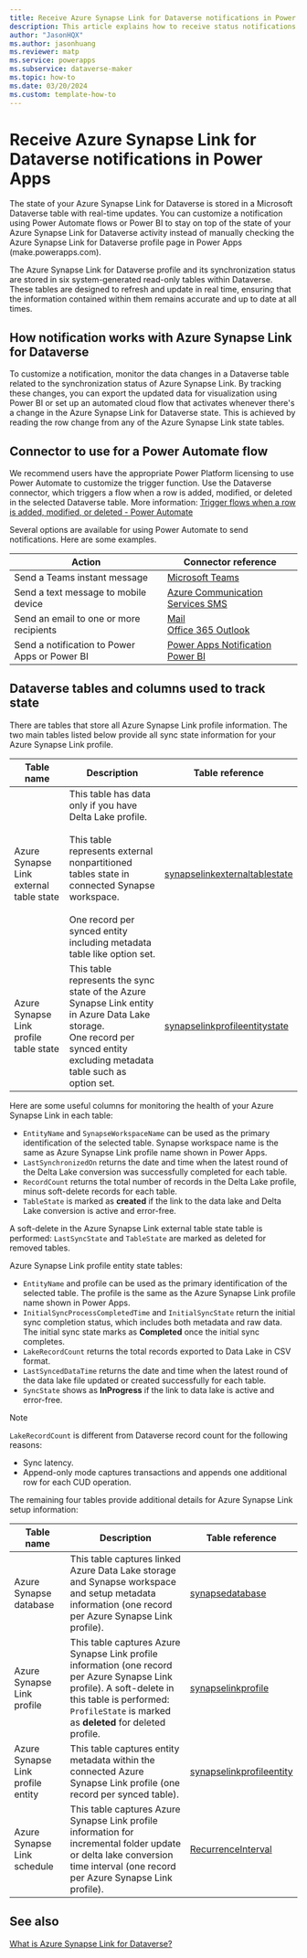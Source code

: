 ```yaml
---
title: Receive Azure Synapse Link for Dataverse notifications in Power Apps
description: This article explains how to receive status notifications for Azure Synapse Link for Dataverse.
author: "JasonHQX"
ms.author: jasonhuang
ms.reviewer: matp
ms.service: powerapps
ms.subservice: dataverse-maker
ms.topic: how-to
ms.date: 03/20/2024
ms.custom: template-how-to 
---
```

# Receive Azure Synapse Link for Dataverse notifications in Power Apps

The state of your Azure Synapse Link for Dataverse is stored in a Microsoft Dataverse table with real-time updates. You can customize a notification using Power Automate flows or Power BI to stay on top of the state of your Azure Synapse Link for Dataverse activity instead of manually checking the Azure Synapse Link for Dataverse profile page in Power Apps (make.powerapps.com).

The Azure Synapse Link for Dataverse profile and its synchronization status are stored in six system-generated read-only tables within Dataverse. These tables are designed to refresh and update in real time, ensuring that the information contained within them remains accurate and up to date at all times.

## How notification works with Azure Synapse Link for Dataverse

To customize a notification, monitor the data changes in a Dataverse table related to the synchronization status of Azure Synapse Link. By tracking these changes, you can export the updated data for visualization using Power BI or set up an automated cloud flow that activates whenever there's a change in the Azure Synapse Link for Dataverse state. This is achieved by reading the row change from any of the Azure Synapse Link state tables.

## Connector to use for a Power Automate flow

We recommend users have the appropriate Power Platform licensing to use Power Automate to customize the trigger function. Use the Dataverse connector, which triggers a flow when a row is added, modified, or deleted in the selected Dataverse table. More information: [Trigger flows when a row is added, modified, or deleted - Power Automate](/power-automate/dataverse/create-update-delete-trigger)

Several options are available for using Power Automate to send notifications. Here are some examples.

|Action  |Connector reference  |
|---------|---------|
|Send a Teams instant message   | [Microsoft Teams](/connectors/teams/#post-message-in-a-chat-or-channel)        |
|Send a text message to mobile device     |  [Azure Communication Services SMS](/connectors/serwersms/#send-sms-message)    |
|Send an email to one or more recipients   |  [Mail](/connectors/sendmail/#send-an-email-notification-(v3)) <br /> [Office 365 Outlook](/connectors/office365/)        |
|Send a notification to Power Apps or Power BI     |  [Power Apps Notification](/connectors/powerappsnotification/) <br />[Power BI](/connectors/powerbi/#add-rows-to-a-dataset)       |

## Dataverse tables and columns used to track state

There are tables that store all Azure Synapse Link profile information. The two main tables listed below provide all sync state information for your Azure Synapse Link profile.

|Table name  |Description  |Table reference  |
|---------|---------|---------|
|Azure Synapse Link external table state      |  This table has data only if you have Delta Lake profile. <br /><br /> This table represents external nonpartitioned tables state in connected Synapse workspace. <br /><br /> One record per synced entity including metadata table like option set.       |  [synapselinkexternaltablestate](/power-apps/developer/data-platform/reference/entities/synapselinkexternaltablestate)       |
|Azure Synapse Link profile table state   |  This table represents the sync state of the Azure Synapse Link entity in Azure Data Lake storage. <br />One record per synced entity excluding metadata table such as option set.       | [synapselinkprofileentitystate](/power-apps/developer/data-platform/reference/entities/synapselinkprofileentitystate)        |

Here are some useful columns for monitoring the health of your Azure Synapse Link in each table:

- `EntityName` and `SynapseWorkspaceName` can be used as the primary identification of the selected table. Synapse workspace name is the same as Azure Synapse Link profile name shown in Power Apps.
- `LastSynchronizedOn` returns the date and time when the latest round of the Delta Lake conversion was successfully completed for each table.
- `RecordCount` returns the total number of records in the Delta Lake profile, minus soft-delete records for each table.
- `TableState` is marked as **created** if the link to the data lake and Delta Lake conversion is active and error-free.

A soft-delete in the Azure Synapse Link external table state table is performed: `LastSyncState` and `TableState` are marked as deleted for removed tables.

Azure Synapse Link profile entity state tables:

- `EntityName` and profile can be used as the primary identification of the selected table. The profile is the same as the Azure Synapse Link profile name shown in Power Apps.
- `InitialSyncProcessCompletedTime` and `InitialSyncState` return the initial sync completion status, which includes both metadata and raw data. The initial sync state marks as **Completed** once the initial sync completes.
- `LakeRecordCount` returns the total records exported to Data Lake in CSV format.
- `LastSyncedDataTime` returns the date and time when the latest round of the data lake file updated or created successfully for each table.
- `SyncState` shows as **InProgress** if the link to data lake is active and error-free.

> [!NOTE]
> `LakeRecordCount` is different from Dataverse record count for the following reasons:
>
> - Sync latency.
> - Append-only mode captures transactions and appends one additional row for each CUD operation.

The remaining four tables provide additional details for Azure Synapse Link setup information:

|Table name  |Description  |Table reference  |
|---------|---------|---------|
|Azure Synapse database  | This table captures linked Azure Data Lake storage and Synapse workspace and setup metadata information (one record per Azure Synapse Link profile).        | [synapsedatabase](/power-apps/developer/data-platform/reference/entities/synapsedatabase)       |
|Azure Synapse Link profile  | This table captures Azure Synapse Link profile information (one record per Azure Synapse Link profile). A soft-delete in this table is performed: `ProfileState` is marked as **deleted** for deleted profile.       | [synapselinkprofile](/power-apps/developer/data-platform/reference/entities/synapselinkprofile)        |
|Azure Synapse Link profile entity |  This table captures entity metadata within the connected Azure Synapse Link profile (one record per synced table).       | [synapselinkprofileentity](/power-apps/developer/data-platform/reference/entities/synapselinkprofileentity)       |
|Azure Synapse Link schedule | This table captures Azure Synapse Link profile information for incremental folder update or delta lake conversion time interval (one record per Azure Synapse Link profile).        | [RecurrenceInterval](/power-apps/developer/data-platform/reference/entities/synapselinkschedule#BKMK_RecurrenceInterval)   |

## See also

[What is Azure Synapse Link for Dataverse?](export-to-data-lake.md)
